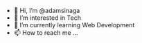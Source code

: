 - 👋 Hi, I’m @adamsinaga
- 👀 I’m interested in Tech
- 🌱 I’m currently learning Web Development
- 📫 How to reach me ...

<!---
adamsinaga/adamsinaga is a ✨ special ✨ repository because its `README.md` (this file) appears on your GitHub profile.
You can click the Preview link to take a look at your changes.
--->
